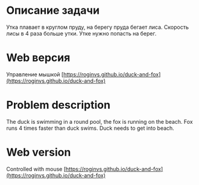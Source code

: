 # Описание задачи
Утка плавает в круглом пруду, на берегу пруда бегает лиса. Скорость лисы в 4 раза больше утки. Утке нужно попасть на берег.
# Web версия
Управление мышкой [https://roginvs.github.io/duck-and-fox](https://roginvs.github.io/duck-and-fox)

# Problem description
The duck is swimming in a round pool, the fox is running on the beach. Fox runs 4 times faster than duck swims. Duck needs to get into beach.
# Web version
Controlled with mouse [https://roginvs.github.io/duck-and-fox](https://roginvs.github.io/duck-and-fox)
